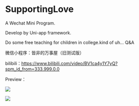 # SupportingLove
A Wechat Mini Program.

Develop by Uni-app framework.

Do some free teaching for children in college.kind of uh... Q&A

微信小程序：皆非的万事屋（旧测试版）

bilibili：https://www.bilibili.com/video/BV1ca4y1Y7yQ?spm_id_from=333.999.0.0

Preview：

![](https://file.makeyourchoice.cn/img/github/sl1.jpg)

![](https://file.makeyourchoice.cn/img/github/sl2.jpg)